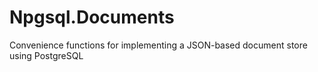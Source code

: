 # Npgsql.Documents
Convenience functions for implementing a JSON-based document store using PostgreSQL
